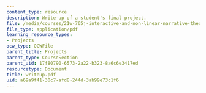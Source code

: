 ```yaml
---
content_type: resource
description: Write-up of a student's final project.
file: /media/courses/21w-765j-interactive-and-non-linear-narrative-theory-and-practice-spring-2004/a69a9f4130c7afd8244d3ab99e73c1f6_writeup.pdf
file_type: application/pdf
learning_resource_types:
- Projects
ocw_type: OCWFile
parent_title: Projects
parent_type: CourseSection
parent_uid: 17f80790-6573-2a22-b323-8a6c6e3417ed
resourcetype: Document
title: writeup.pdf
uid: a69a9f41-30c7-afd8-244d-3ab99e73c1f6
---
```

